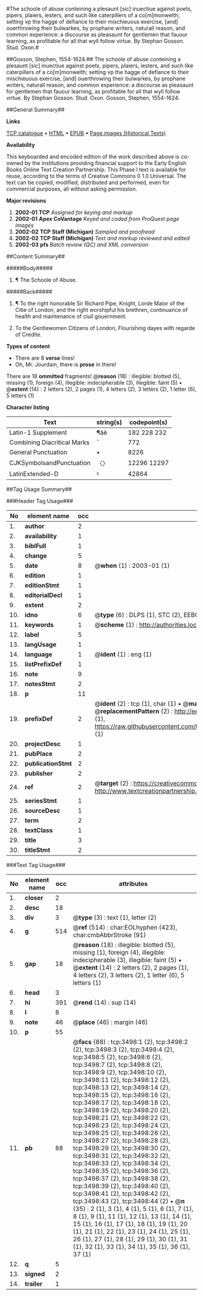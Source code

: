 #The schoole of abuse conteining a plesaunt [sic] inuectiue against poets, pipers, plaiers, iesters, and such like caterpillers of a co[m]monwelth; setting vp the hagge of defiance to their mischieuous exercise, [and] ouerthrowing their bulwarkes, by prophane writers, naturall reason, and common experience: a discourse as pleasaunt for gentlemen that fauour learning, as profitable for all that wyll follow virtue. By Stephan Gosson. Stud. Oxon.#

##Gosson, Stephen, 1554-1624.##
The schoole of abuse conteining a plesaunt [sic] inuectiue against poets, pipers, plaiers, iesters, and such like caterpillers of a co[m]monwelth; setting vp the hagge of defiance to their mischieuous exercise, [and] ouerthrowing their bulwarkes, by prophane writers, naturall reason, and common experience: a discourse as pleasaunt for gentlemen that fauour learning, as profitable for all that wyll follow virtue. By Stephan Gosson. Stud. Oxon.
Gosson, Stephen, 1554-1624.

##General Summary##

**Links**

[TCP catalogue](http://www.ota.ox.ac.uk/tcp/)  • 
[HTML](http://tei.it.ox.ac.uk/tcp/Texts-HTML/free/A01/A01953.html)  • 
[EPUB](http://tei.it.ox.ac.uk/tcp/Texts-EPUB/free/A01/A01953.epub) • 
[Page images (Historical Texts)](https://data.historicaltexts.jisc.ac.uk/view?pubId=eebo-99899035e&pageId=eebo-99899035e-3498-1)

**Availability**

This keyboarded and encoded edition of the
	       work described above is co-owned by the institutions
	       providing financial support to the Early English Books
	       Online Text Creation Partnership. This Phase I text is
	       available for reuse, according to the terms of Creative
	       Commons 0 1.0 Universal. The text can be copied,
	       modified, distributed and performed, even for
	       commercial purposes, all without asking permission.

**Major revisions**

1. __2002-01__ __TCP__ *Assigned for keying and markup*
1. __2002-01__ __Apex CoVantage__ *Keyed and coded from ProQuest page images*
1. __2002-02__ __TCP Staff (Michigan)__ *Sampled and proofread*
1. __2002-02__ __TCP Staff (Michigan)__ *Text and markup reviewed and edited*
1. __2002-03__ __pfs__ *Batch review (QC) and XML conversion*

##Content Summary##

#####Body#####

1. ¶ The Schoole of Abuse.

#####Back#####

1. ¶ To the right honorable Sir Richard Pipe, Knight, Lorde Maior of the Citie of London, and the right worshipful his brethren, continuance of health and maintenance of ciuil gouernment.

1. To the Gentlewomen Citizens of London, Flourishing dayes with regarde of Credite.

**Types of content**

  * There are 8 **verse** lines!
  * Oh, Mr. Jourdain, there is **prose** in there!

There are 18 **ommitted** fragments! 
 @__reason__ (18) : illegible: blotted (5), missing (1), foreign (4), illegible: indecipherable (3), illegible: faint (5)  •  @__extent__ (14) : 2 letters (2), 2 pages (1), 4 letters (2), 3 letters (2), 1 letter (6), 5 letters (1)

**Character listing**


|Text|string(s)|codepoint(s)|
|---|---|---|
|Latin-1 Supplement|¶äè|182 228 232|
|Combining             Diacritical Marks|̄|772|
|General Punctuation|•|8226|
|CJKSymbolsandPunctuation|〈〉|12296 12297|
|LatinExtended-D|ꝰ|42864|

##Tag Usage Summary##

###Header Tag Usage###

|No|element name|occ|attributes|
|---|---|---|---|
|1.|__author__|2||
|2.|__availability__|1||
|3.|__biblFull__|1||
|4.|__change__|5||
|5.|__date__|8| @__when__ (1) : 2003-01 (1)|
|6.|__edition__|1||
|7.|__editionStmt__|1||
|8.|__editorialDecl__|1||
|9.|__extent__|2||
|10.|__idno__|6| @__type__ (6) : DLPS (1), STC (2), EEBO-CITATION (1), PROQUEST (1), VID (1)|
|11.|__keywords__|1| @__scheme__ (1) : http://authorities.loc.gov/ (1)|
|12.|__label__|5||
|13.|__langUsage__|1||
|14.|__language__|1| @__ident__ (1) : eng (1)|
|15.|__listPrefixDef__|1||
|16.|__note__|9||
|17.|__notesStmt__|2||
|18.|__p__|11||
|19.|__prefixDef__|2| @__ident__ (2) : tcp (1), char (1)  •  @__matchPattern__ (2) : ([0-9\-]+):([0-9IVX]+) (1), (.+) (1)  •  @__replacementPattern__ (2) : http://eebo.chadwyck.com/downloadtiff?vid=$1&page=$2 (1), https://raw.githubusercontent.com/textcreationpartnership/Texts/master/tcpchars.xml#$1 (1)|
|20.|__projectDesc__|1||
|21.|__pubPlace__|2||
|22.|__publicationStmt__|2||
|23.|__publisher__|2||
|24.|__ref__|2| @__target__ (2) : https://creativecommons.org/publicdomain/zero/1.0/ (1), http://www.textcreationpartnership.org/docs/. (1)|
|25.|__seriesStmt__|1||
|26.|__sourceDesc__|1||
|27.|__term__|2||
|28.|__textClass__|1||
|29.|__title__|3||
|30.|__titleStmt__|2||


###Text Tag Usage###

|No|element name|occ|attributes|
|---|---|---|---|
|1.|__closer__|2||
|2.|__desc__|18||
|3.|__div__|3| @__type__ (3) : text (1), letter (2)|
|4.|__g__|514| @__ref__ (514) : char:EOLhyphen (423), char:cmbAbbrStroke (91)|
|5.|__gap__|18| @__reason__ (18) : illegible: blotted (5), missing (1), foreign (4), illegible: indecipherable (3), illegible: faint (5)  •  @__extent__ (14) : 2 letters (2), 2 pages (1), 4 letters (2), 3 letters (2), 1 letter (6), 5 letters (1)|
|6.|__head__|3||
|7.|__hi__|391| @__rend__ (14) : sup (14)|
|8.|__l__|8||
|9.|__note__|46| @__place__ (46) : margin (46)|
|10.|__p__|55||
|11.|__pb__|88| @__facs__ (88) : tcp:3498:1 (2), tcp:3498:2 (2), tcp:3498:3 (2), tcp:3498:4 (2), tcp:3498:5 (2), tcp:3498:6 (2), tcp:3498:7 (2), tcp:3498:8 (2), tcp:3498:9 (2), tcp:3498:10 (2), tcp:3498:11 (2), tcp:3498:12 (2), tcp:3498:13 (2), tcp:3498:14 (2), tcp:3498:15 (2), tcp:3498:16 (2), tcp:3498:17 (2), tcp:3498:18 (2), tcp:3498:19 (2), tcp:3498:20 (2), tcp:3498:21 (2), tcp:3498:22 (2), tcp:3498:23 (2), tcp:3498:24 (2), tcp:3498:25 (2), tcp:3498:26 (2), tcp:3498:27 (2), tcp:3498:28 (2), tcp:3498:29 (2), tcp:3498:30 (2), tcp:3498:31 (2), tcp:3498:32 (2), tcp:3498:33 (2), tcp:3498:34 (2), tcp:3498:35 (2), tcp:3498:36 (2), tcp:3498:37 (2), tcp:3498:38 (2), tcp:3498:39 (2), tcp:3498:40 (2), tcp:3498:41 (2), tcp:3498:42 (2), tcp:3498:43 (2), tcp:3498:44 (2)  •  @__n__ (35) : 2 (1), 3 (1), 4 (1), 5 (1), 6 (1), 7 (1), 8 (1), 9 (1), 11 (1), 12 (1), 13 (1), 14 (1), 15 (1), 16 (1), 17 (1), 18 (1), 19 (1), 20 (1), 21 (1), 22 (1), 23 (1), 24 (1), 25 (1), 26 (1), 27 (1), 28 (1), 29 (1), 30 (1), 31 (1), 32 (1), 33 (1), 34 (1), 35 (1), 36 (1), 37 (1)|
|12.|__q__|5||
|13.|__signed__|2||
|14.|__trailer__|1||
